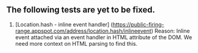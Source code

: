 ## The following tests are yet to be fixed.

1. [Location.hash - inline event handler] (https://public-firing-range.appspot.com/address/location.hash/inlineevent)
Reason: Inline event attached via an event handler in HTML attribute of the DOM. We need more context on HTML parsing to find this.
